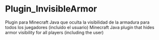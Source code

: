 # Plugin_InvisibleArmor
Plugin para Minecraft Java que oculta la visibilidad de la armadura para todos los juegadores (incluido el usuario) Minecraft Java plugin that hides armor visibility for all players (including the user)
